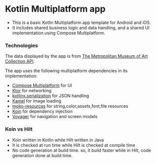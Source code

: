 # Kotlin Multiplatform app

- This is a basic Kotlin Multiplatform app template for Android and iOS.
- It includes shared business logic and data handling, and a shared UI implementation using Compose Multiplatform.

### Technologies

The data displayed by the app is from [The Metropolitan Museum of Art Collection API](https://metmuseum.github.io/).

The app uses the following multiplatform dependencies in its implementation:

- [Compose Multiplatform](https://jb.gg/compose) for UI
- [Ktor](https://ktor.io/) for networking
- [kotlinx.serialization](https://github.com/Kotlin/kotlinx.serialization) for JSON handling
- [Kamel](https://github.com/Kamel-Media/Kamel) for image loading
- [moko-resources](https://github.com/icerockdev/moko-resources) for string,color,assets,font,file resources
- [Koin](https://github.com/InsertKoinIO/koin) for dependency injection
- [Voyager](https://github.com/adrielcafe/voyager) for navigation and screen models

### Koin vs Hilt
- Koin written in Kotlin while Hilt written in Java
- It is checked at run time while Hilt is checked at compile time
- No code generation at build time. so, it build faster while in Hilt, code generation done at build time.